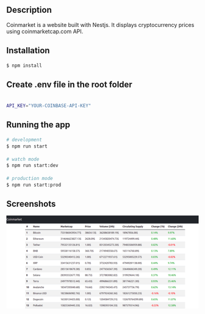 
## Description

Coinmarket is a website built with Nestjs. It displays cryptocurrency prices using coinmarketcap.com API.

## Installation

```bash
$ npm install
```

## Create .env file in the root folder

```bash

API_KEY="YOUR-COINBASE-API-KEY"

```

## Running the app
```bash
# development
$ npm run start

# watch mode
$ npm run start:dev

# production mode
$ npm run start:prod
```



## Screenshots
![alt text](https://github.com/jmpolak/crypto-market/blob/master/screenshot/Screenshot.png)

